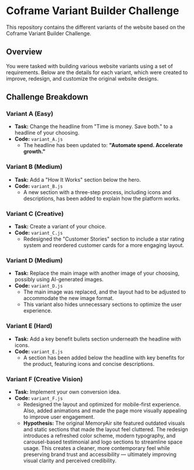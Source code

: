 # Coframe Variant Builder Challenge

This repository contains the different variants of the website based on the Coframe Variant Builder Challenge.

## Overview
You were tasked with building various website variants using a set of requirements. Below are the details for each variant, which were created to improve, redesign, and customize the original website designs.

## Challenge Breakdown

### Variant A (Easy)
- **Task:** Change the headline from "Time is money. Save both." to a headline of your choosing.
- **Code:** `variant_A.js`
  - The headline has been updated to: **"Automate spend. Accelerate growth."**

### Variant B (Medium)
- **Task:** Add a "How It Works" section below the hero.
- **Code:** `variant_B.js`
  - A new section with a three-step process, including icons and descriptions, has been added to explain how the platform works.

### Variant C (Creative)
- **Task:** Create a variant of your choice.
- **Code:** `variant_C.js`
  - Redesigned the "Customer Stories" section to include a star rating system and reordered customer cards for a more engaging layout.

### Variant D (Medium)
- **Task:** Replace the main image with another image of your choosing, possibly using AI-generated images.
- **Code:** `variant_D.js`
  - The main image was replaced, and the layout had to be adjusted to accommodate the new image format. 
  - This variant also hides unnecessary sections to optimize the user experience.

### Variant E (Hard)
- **Task:** Add a key benefit bullets section underneath the headline with icons.
- **Code:** `variant_E.js`
  - A section has been added below the headline with key benefits for the product, featuring icons and concise descriptions.

### Variant F (Creative Vision)
- **Task:** Implement your own conversion idea.
- **Code:** `variant_F.js`
  - Redesigned the layout and optimized for mobile-first experience. Also, added animations and made the page more visually appealing to improve user engagement.
  - **Hypothesis:** The original MemoryAir site featured outdated visuals and static sections that made the layout feel cluttered. The redesign introduces a refreshed color scheme, modern typography, and carousel-based testimonial and logo sections to streamline space usage. This creates a cleaner, more contemporary feel while preserving brand trust and accessibility — ultimately improving visual clarity and perceived credibility.

